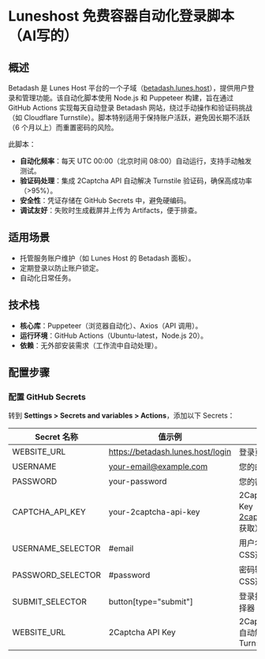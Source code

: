# Luneshost 免费容器自动化登录脚本（AI写的）

## 概述

Betadash 是 Lunes Host 平台的一个子域（[betadash.lunes.host](https://betadash.lunes.host/)），提供用户登录和管理功能。该自动化脚本使用 Node.js 和 Puppeteer 构建，旨在通过 GitHub Actions 实现每天自动登录 Betadash 网站，绕过手动操作和验证码挑战（如 Cloudflare Turnstile）。脚本特别适用于保持账户活跃，避免因长期不活跃（6 个月以上）而重置密码的风险。

此脚本：

* ​**自动化频率**​：每天 UTC 00:00（北京时间 08:00）自动运行，支持手动触发测试。
* ​**验证码处理**​：集成 2Captcha API 自动解决 Turnstile 验证码，确保高成功率（>95%）。
* ​**安全性**​：凭证存储在 GitHub Secrets 中，避免硬编码。
* ​**调试友好**​：失败时生成截屏并上传为 Artifacts，便于排查。

## 适用场景

* 托管服务账户维护（如 Lunes Host 的 Betadash 面板）。
* 定期登录以防止账户锁定。
* 自动化日常任务。

## 技术栈

* ​**核心库**​：Puppeteer（浏览器自动化）、Axios（API 调用）。
* ​**运行环境**​：GitHub Actions（Ubuntu-latest，Node.js 20）。
* ​**依赖**​：无外部安装需求（工作流中自动处理）。

## 配置步骤

### 配置 GitHub Secrets


转到 ​**Settings > Secrets and variables > Actions**​，添加以下 Secrets：

| Secret 名称       | 值示例                            | 说明                                                           |
| ------------------- | ----------------------------------- | ---------------------------------------------------------------- |
| WEBSITE\_URL      | https://betadash.lunes.host/login | 登录页面 URL                                                   |
| USERNAME          | your-email@example.com            | 您的邮箱                                                       |
| PASSWORD          | your-password                     | 您的密码                                                       |
| CAPTCHA\_API\_KEY | your-2captcha-api-key             | 2Captcha API Key（注册[2captcha.com](https://2captcha.com/)获取） |
|USERNAME\_SELECTOR| #email|用户名输入框CSS选择器|
|PASSWORD\_SELECTOR|#password|密码输入框CSS选择器|
|SUBMIT\_SELECTOR|button[type="submit"]|登录按钮的选择器|
|WEBSITE_URL|2Captcha API Key|2Captcha API 自动解决 Turnstile|
